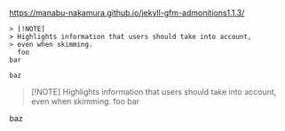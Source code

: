 https://manabu-nakamura.github.io/jekyll-gfm-admonitions1.1.3/
```
> [!NOTE]
> Highlights information that users should take into account,
> even when skimming.
  foo
bar

baz
```
> [!NOTE] Highlights information that users should take into account,
> even when skimming.
  foo
bar

baz
